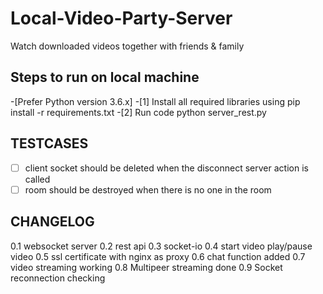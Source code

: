 # Local-Video-Party-Server

Watch downloaded videos together with friends &amp; family

## Steps to run on local machine

-[Prefer Python version 3.6.x]
-[1] Install all required libraries using
     pip install -r requirements.txt
-[2] Run code
     python server_rest.py
## TESTCASES

- [ ] client socket should be deleted when the disconnect server action is called
- [ ] room should be destroyed when there is no one in the room

## CHANGELOG

0.1 websocket server
0.2 rest api
0.3 socket-io
0.4 start video play/pause video
0.5 ssl certificate with nginx as proxy
0.6 chat function added
0.7 video streaming working
0.8 Multipeer streaming done
0.9 Socket reconnection checking
